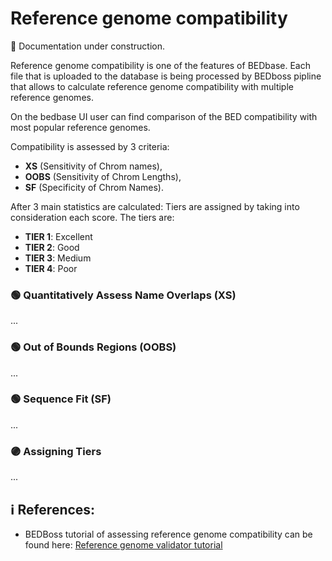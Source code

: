 # Reference genome compatibility

🚧 Documentation under construction.

Reference genome compatibility is one of the features of BEDbase. Each file that is uploaded to the database is 
being processed by BEDboss pipline that allows to calculate reference genome compatibility with multiple reference genomes.

On the bedbase UI user can find comparison of the BED compatibility with most popular reference genomes.

Compatibility is assessed by 3 criteria: 

- **XS** (Sensitivity of Chrom names), 
- **OOBS** (Sensitivity of Chrom Lengths),
- **SF** (Specificity of Chrom Names).

After 3 main statistics are calculated: Tiers are assigned by taking into consideration each score.
The tiers are:

- **TIER 1**: Excellent
- **TIER 2**: Good
- **TIER 3**: Medium
- **TIER 4**: Poor


### 🟢 Quantitatively Assess Name Overlaps (XS)
...


### 🟢 Out of Bounds Regions (OOBS)
...

### 🟢 Sequence Fit (SF)
...


### 🟣 Assigning  Tiers
...


## ℹ️ References:
- BEDBoss tutorial of assessing reference genome compatibility can be found here: [Reference genome validator tutorial](../../../bedboss/tutorials/python/ref_genome_tutorial/)
